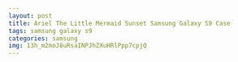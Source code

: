 ```yaml
---
layout: post
title: Ariel The Little Mermaid Sunset Samsung Galaxy S9 Case
tags: samsung galaxy s9
categories: samsung
img: 13h_m2moJ8uRsaINPJhZXuHRlPpp7cpjQ
---
```

